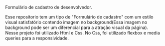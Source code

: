Formulário de cadastro de desenvolvedor.

Esse repositorio tem um tipo de "Formulário de cadastro" com um estilo visual satisfatório contendo imagem no background(Essa imagem no background pode ser um diferencial para a atração visual da página). Nesse projeto foi utilizado Html e Css. No Css, foi utilizado flexbox e media queries para a responsividade.